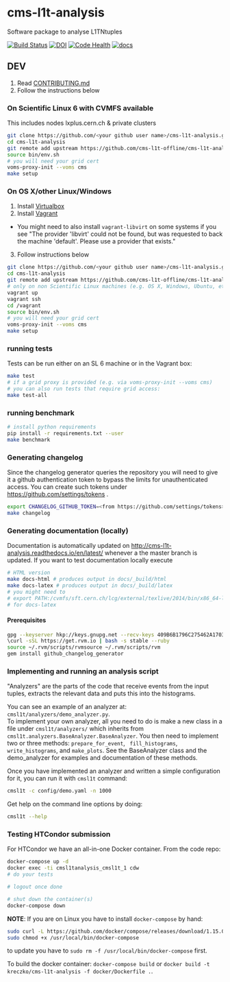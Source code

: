 # cms-l1t-analysis
Software package to analyse L1TNtuples

[![Build Status](https://travis-ci.org/cms-l1t-offline/cms-l1t-analysis.svg?branch=master)](https://travis-ci.org/cms-l1t-offline/cms-l1t-analysis) [![DOI](https://zenodo.org/badge/80877637.svg)](https://zenodo.org/badge/latestdoi/80877637) [![Code Health](https://landscape.io/github/cms-l1t-offline/cms-l1t-analysis/master/landscape.svg?style=flat)](https://landscape.io/github/cms-l1t-offline/cms-l1t-analysis/master) [![docs](https://readthedocs.org/projects/cms-l1t-analysis/badge/?version=latest)](http://cms-l1t-analysis.readthedocs.io/en/latest/)


## DEV
 1. Read [CONTRIBUTING.md](https://github.com/cms-l1t-offline/cms-l1t-analysis/blob/master/CONTRIBUTING.md)
 2. Follow the instructions below

### On Scientific Linux 6 with CVMFS available
This includes nodes lxplus.cern.ch & private clusters
```bash
git clone https://github.com/<your github user name>/cms-l1t-analysis.git
cd cms-l1t-analysis
git remote add upstream https://github.com/cms-l1t-offline/cms-l1t-analysis.git
source bin/env.sh
# you will need your grid cert
voms-proxy-init --voms cms
make setup
```

### On OS X/other Linux/Windows
 1. Install [Virtualbox](https://www.virtualbox.org/wiki/Downloads)
 2. Install [Vagrant](https://www.vagrantup.com/downloads.html)
   - You might need to also install `vagrant-libvirt` on some systems if you see "The provider 'libvirt' could not be found, but was requested to
back the machine 'default'. Please use a provider that exists."
 3. Follow instructions below
```bash
git clone https://github.com/<your github user name>/cms-l1t-analysis.git
cd cms-l1t-analysis
git remote add upstream https://github.com/cms-l1t-offline/cms-l1t-analysis.git
# only on non Scientific Linux machines (e.g. OS X, Windows, Ubuntu, etc)
vagrant up
vagrant ssh
cd /vagrant
source bin/env.sh
# you will need your grid cert
voms-proxy-init --voms cms
make setup
```

### running tests
Tests can be run either on an SL 6 machine or in the Vagrant box:
```bash
make test
# if a grid proxy is provided (e.g. via voms-proxy-init --voms cms)
# you can also run tests that require grid access:
make test-all
```

### running benchmark
```bash
# install python requirements
pip install -r requirements.txt --user
make benchmark
```

### Generating changelog
Since the changelog generator queries the repository you will need to give it
a github authentication token to bypass the limits for unauthenticated access.
You can create such tokens under https://github.com/settings/tokens .
```bash
export CHANGELOG_GITHUB_TOKEN=<from https://github.com/settings/tokens>
make changelog
```

### Generating documentation (locally)
Documentation is automatically updated on http://cms-l1t-analysis.readthedocs.io/en/latest/
whenever a the master branch is updated. If you want to test documentation locally
execute
```bash
# HTML version
make docs-html # produces output in docs/_build/html
make docs-latex # produces output in docs/_build/latex
# you might need to
# export PATH:/cvmfs/sft.cern.ch/lcg/external/texlive/2014/bin/x86_64-linux:$PATH
# for docs-latex
```

#### Prerequisites
```bash
gpg --keyserver hkp://keys.gnupg.net --recv-keys 409B6B1796C275462A1703113804BB82D39DC0E3
\curl -sSL https://get.rvm.io | bash -s stable --ruby
source ~/.rvm/scripts/rvmsource ~/.rvm/scripts/rvm
gem install github_changelog_generator
```

### Implementing and running an analysis script
"Analyzers" are the parts of the code that receive events from the input tuples, extracts the relevant data and puts this into the histograms.

You can see an example of an analyzer at: `cmsl1t/analyzers/demo_analyzer.py`.  
To implement your own analyzer, all you need to do is make a new class in a file under `cmsl1t/analyzers/` which inherits from `cmsl1t.analyzers.BaseAnalyzer.BaseAnalyzer`.  You then need to implement two or three methods: `prepare_for_event`, ` fill_histograms`, `write_histograms`, and `make_plots`.  See the BaseAnalyzer class and the demo_analyzer for examples and documentation of these methods.

Once you have implemented an analyzer and written a simple configuration for it, you can run it with `cmsl1t` command:
```bash
cmsl1t -c config/demo.yaml -n 1000
```

Get help on the command line options by doing:
```bash
cmsl1t --help
```

### Testing HTCondor submission

For HTCondor we have an all-in-one Docker container. From the code repo:
```bash
docker-compose up -d
docker exec -ti cmsl1tanalysis_cmsl1t_1 cdw
# do your tests

# logout once done

# shut down the container(s)
docker-compose down
```

**NOTE**: If you are on Linux you have to install `docker-compose` by hand:
```bash
sudo curl -L https://github.com/docker/compose/releases/download/1.15.0/docker-compose-`uname -s`-`uname -m` > /usr/local/bin/docker-compose
sudo chmod +x /usr/local/bin/docker-compose
```
to update you have to `sudo rm -f /usr/local/bin/docker-compose` first.


To build the docker container: `docker-compose build` or `docker build -t kreczko/cms-l1t-analysis -f docker/Dockerfile .`.
